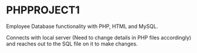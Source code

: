 # PHPPROJECT1
Employee Database functionality with PHP, HTML and MySQL.

Connects with local server (Need to change details in PHP files accordingly) and reaches out to the SQL file on it to make changes. 
